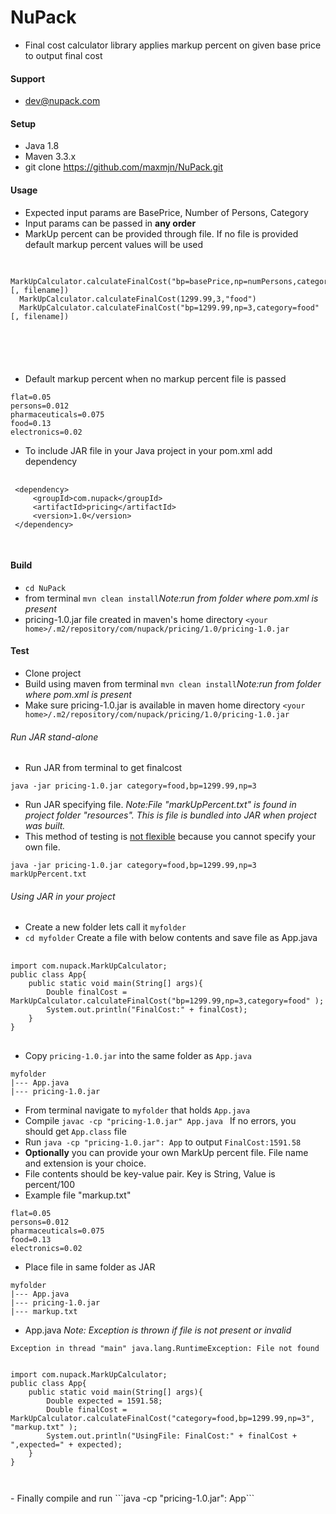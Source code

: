 # NuPack
- Final cost calculator library applies markup percent on given base price to output final cost

#### Support
- dev@nupack.com

#### Setup

 - Java 1.8
 - Maven 3.3.x
 - git clone https://github.com/maxmjn/NuPack.git

#### Usage
 - Expected input params are BasePrice, Number of Persons, Category
 - Input params can be passed in <strong>any order</strong>
 - MarkUp percent can be provided through file. If no file is provided default markup percent values will be used
  <pre>
  <code>
  MarkUpCalculator.calculateFinalCost("bp=basePrice,np=numPersons,category=food|drugs|electronics"[, filename])
  MarkUpCalculator.calculateFinalCost(1299.99,3,"food")
  MarkUpCalculator.calculateFinalCost("bp=1299.99,np=3,category=food"[, filename])
  </pre>
  </code>

 - Default markup percent when no markup percent file is passed
  ```
  flat=0.05
  persons=0.012
  pharmaceuticals=0.075
  food=0.13
  electronics=0.02
  ```
 - To include JAR file in your Java project in your pom.xml add dependency
 <pre>
 <code>
 &lt;dependency&gt;
     &lt;groupId&gt;com.nupack&lt;/groupId&gt;
     &lt;artifactId&gt;pricing&lt;/artifactId&gt;
     &lt;version&gt;1.0&lt;/version&gt;
 &lt;/dependency&gt;
 </code>
 </pre>
 
#### Build
 - ```cd NuPack``` 
 - from terminal ```mvn clean install```<i>Note:run from folder where pom.xml is present</i>
 - pricing-1.0.jar file created in maven's home directory
 ```<your home>/.m2/repository/com/nupack/pricing/1.0/pricing-1.0.jar```

#### Test
 - Clone project
 - Build using maven from terminal ```mvn clean install```<i>Note:run from folder where pom.xml is present</i>
 - Make sure pricing-1.0.jar is available in maven home directory
  ```<your home>/.m2/repository/com/nupack/pricing/1.0/pricing-1.0.jar```
###### Run JAR stand-alone
- Run JAR from terminal to get finalcost
```
java -jar pricing-1.0.jar category=food,bp=1299.99,np=3
``` 
- Run JAR specifying file.
 <i>Note:File "markUpPercent.txt" is found in project folder "resources".
    This is file is bundled into JAR when project was built. </i>
- This method of testing is <u>not flexible</u> because you cannot specify your own file. 
 ```
java -jar pricing-1.0.jar category=food,bp=1299.99,np=3 markUpPercent.txt
```
###### Using JAR in your project 
 - Create a new folder lets call it ```myfolder```
 - ```cd myfolder``` Create a file with below contents and save file as App.java
 <pre>
 <code>
import com.nupack.MarkUpCalculator;
public class App{
    public static void main(String[] args){
        Double finalCost = MarkUpCalculator.calculateFinalCost("bp=1299.99,np=3,category=food" );
        System.out.println("FinalCost:" + finalCost);
    }
}
</code>
</pre>

- Copy ```pricing-1.0.jar``` into the same folder as ```App.java```
```
myfolder
|--- App.java
|--- pricing-1.0.jar

```
- From terminal navigate to ```myfolder``` that holds ```App.java```
- Compile ```javac -cp "pricing-1.0.jar" App.java ``` If no errors, you should get ```App.class``` file
- Run ```java -cp "pricing-1.0.jar": App``` to output ```FinalCost:1591.58```
- <strong>Optionally</strong> you can provide your own MarkUp percent file. File name and extension is your choice.
- File contents should be key-value pair. Key is String, Value is percent/100
- Example file "markup.txt"
```
flat=0.05
persons=0.012
pharmaceuticals=0.075
food=0.13
electronics=0.02
```
- Place file in same folder as JAR
```
myfolder
|--- App.java
|--- pricing-1.0.jar
|--- markup.txt

```
- App.java <i>Note: Exception is thrown if file is not present or invalid</i>
```
Exception in thread "main" java.lang.RuntimeException: File not found
```
<pre>
<code>
import com.nupack.MarkUpCalculator;
public class App{
    public static void main(String[] args){
        Double expected = 1591.58;
        Double finalCost = MarkUpCalculator.calculateFinalCost("category=food,bp=1299.99,np=3", "markup.txt" );
        System.out.println("UsingFile: FinalCost:" + finalCost + ",expected=" + expected);
    }
}
</pre>
</code>
- Finally compile and run ```java -cp "pricing-1.0.jar": App``` 